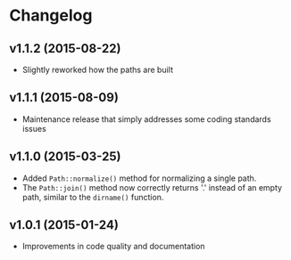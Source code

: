 # Changelog #

## v1.1.2 (2015-08-22) ##

  * Slightly reworked how the paths are built

## v1.1.1 (2015-08-09) ##

  * Maintenance release that simply addresses some coding standards issues

## v1.1.0 (2015-03-25) ##

  * Added `Path::normalize()` method for normalizing a single path.
  * The `Path::join()` method now correctly returns '.' instead of an empty
    path, similar to the `dirname()` function.

## v1.0.1 (2015-01-24) ##

  * Improvements in code quality and documentation
